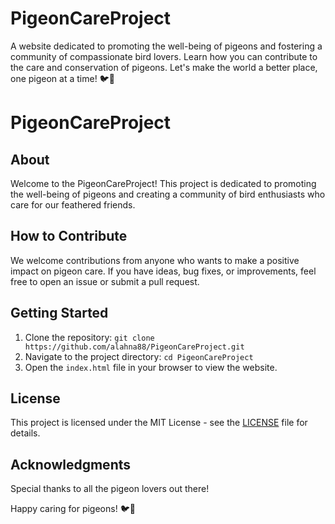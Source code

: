 # PigeonCareProject
A website dedicated to promoting the well-being of pigeons and fostering a community of compassionate bird lovers. Learn how you can contribute to the care and conservation of pigeons. Let's make the world a better place, one pigeon at a time! 🐦💙
# PigeonCareProject

## About
Welcome to the PigeonCareProject! This project is dedicated to promoting the well-being of pigeons and creating a community of bird enthusiasts who care for our feathered friends.

## How to Contribute
We welcome contributions from anyone who wants to make a positive impact on pigeon care. If you have ideas, bug fixes, or improvements, feel free to open an issue or submit a pull request.

## Getting Started
1. Clone the repository: `git clone https://github.com/alahna88/PigeonCareProject.git`
2. Navigate to the project directory: `cd PigeonCareProject`
3. Open the `index.html` file in your browser to view the website.

## License
This project is licensed under the MIT License - see the [LICENSE](LICENSE) file for details.

## Acknowledgments
Special thanks to all the pigeon lovers out there!

Happy  caring for pigeons! 🐦💙
